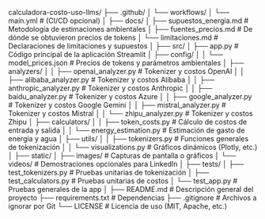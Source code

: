 calculadora-costo-uso-llms/
├── .github/
│   └── workflows/
│       └── main.yml            # (CI/CD opcional)
│
├── docs/
│   ├── supuestos_energia.md     # Metodología de estimaciones ambientales
│   ├── fuentes_precios.md       # De dónde se obtuvieron precios de tokens
│   └── limitaciones.md          # Declaraciones de limitaciones y supuestos
│
├── src/
│   ├── app.py                   # Código principal de la aplicación Streamlit
│   ├── config/
│   │   └── model_prices.json     # Precios de tokens y parámetros ambientales
│   ├── analyzers/
│   │   ├── openai_analyzer.py    # Tokenizer y costos OpenAI
│   │   ├── alibaba_analyzer.py   # Tokenizer y costos Alibaba
│   │   ├── anthropic_analyzer.py # Tokenizer y costos Anthropic
│   │   ├── baidu_analyzer.py     # Tokenizer y costos Azure
│   │   ├── google_analyzer.py    # Tokenizer y costos Google Gemini
│   │   ├── mistral_analyzer.py   # Tokenizer y costos Mistral
│   │   └── zhipu_analyzer.py     # Tokenizer y costos Zhipu
│   ├── calculators/
│   │   ├── token_costs.py        # Cálculo de costos de entrada y salida
│   │   └── energy_estimation.py  # Estimación de gasto de energía y agua
│   ├── utils/
│   │   ├── tokenizers.py         # Funciones generales de tokenización
│   │   └── visualizations.py     # Gráficos dinámicos (Plotly, etc.)
│
├── static/
│   ├── images/                   # Capturas de pantalla o gráficos
│   └── videos/                   # Demostraciones opcionales para LinkedIn
│
├── tests/
│   ├── test_tokenizers.py         # Pruebas unitarias de tokenización
│   ├── test_calculators.py        # Pruebas unitarias de costos
│   └── test_app.py                # Pruebas generales de la app
│
├── README.md                      # Descripción general del proyecto
├── requirements.txt               # Dependencias
├── .gitignore                     # Archivos a ignorar por Git
└── LICENSE                        # Licencia de uso (MIT, Apache, etc.)
